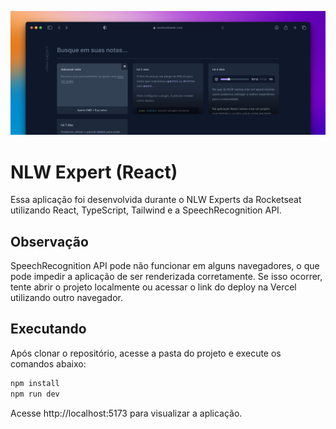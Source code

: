 ![Cover](./src/assets/cover.png)

# NLW Expert (React)

Essa aplicação foi desenvolvida durante o NLW Experts da Rocketseat utilizando React, TypeScript, Tailwind e a SpeechRecognition API.

## Observação
SpeechRecognition API pode não funcionar em alguns navegadores, o que pode impedir a aplicação de ser renderizada corretamente. Se isso ocorrer, tente abrir o projeto localmente ou acessar o link do deploy na Vercel utilizando outro navegador.

## Executando

Após clonar o repositório, acesse a pasta do projeto e execute os comandos abaixo:

```sh
npm install
npm run dev
```

Acesse http://localhost:5173 para visualizar a aplicação.
